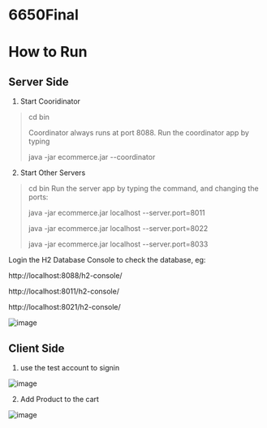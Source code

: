 # 6650Final

# How to Run

## Server Side

1. Start Cooridinator

> cd bin
> 
> Coordinator always runs at port 8088. Run the coordinator app by typing
> 
> java -jar ecommerce.jar --coordinator

2. Start Other Servers
> cd bin
> Run the server app by typing the command, and changing the ports:
> 
> java -jar ecommerce.jar localhost --server.port=8011
> 
> java -jar ecommerce.jar localhost --server.port=8022
> 
> java -jar ecommerce.jar localhost --server.port=8033


Login the H2 Database Console to check the database, eg:

http://localhost:8088/h2-console/

http://localhost:8011/h2-console/

http://localhost:8021/h2-console/

![image](https://user-images.githubusercontent.com/8579944/233249245-93c169bb-e16b-4d6c-9791-9e53c2ea4644.png)


## Client Side

1. use the test account to signin 

![image](https://user-images.githubusercontent.com/8579944/233251329-a9f226f1-b5e9-47c8-8721-45c4c98c6b9b.png)

2. Add Product to the cart

![image](https://user-images.githubusercontent.com/8579944/233252067-1e43bbff-9ae8-411c-b79f-68d86229a18e.png)

